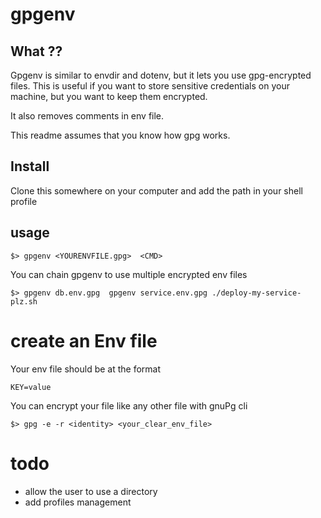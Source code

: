 # gpgenv


## What ??
Gpgenv is similar to envdir and dotenv, but it lets you use gpg-encrypted files. This is useful if you want to store sensitive credentials on your machine, but you want to keep them encrypted.

It also removes comments in env file.

This readme assumes that you know how gpg works.

## Install

Clone this somewhere on your computer and add the path in your shell profile

## usage

    $> gpgenv <YOURENVFILE.gpg>  <CMD>


You can chain gpgenv to use multiple encrypted env files

    $> gpgenv db.env.gpg  gpgenv service.env.gpg ./deploy-my-service-plz.sh

# create an Env file

Your env file should be at the format

    KEY=value


You can encrypt your file like any other file with gnuPg cli

    $> gpg -e -r <identity> <your_clear_env_file>


# todo  

  - allow the user to use a directory
  - add profiles management
